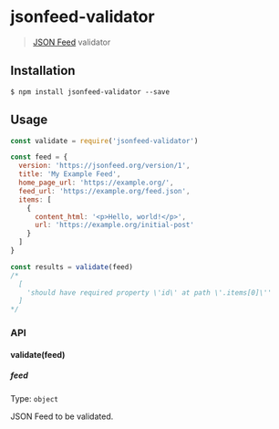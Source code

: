 # jsonfeed-validator

> [JSON Feed](https://jsonfeed.org) validator

## Installation

```
$ npm install jsonfeed-validator --save
```

## Usage

```js
const validate = require('jsonfeed-validator')

const feed = {
  version: 'https://jsonfeed.org/version/1',
  title: 'My Example Feed',
  home_page_url: 'https://example.org/',
  feed_url: 'https://example.org/feed.json',
  items: [
    {
      content_html: '<p>Hello, world!</p>',
      url: 'https://example.org/initial-post'
    }
  ]
}

const results = validate(feed)
/*
  [
    'should have required property \'id\' at path \'.items[0]\''
  ]
*/
```

### API

#### validate(feed)

##### feed

Type: `object`

JSON Feed to be validated.
